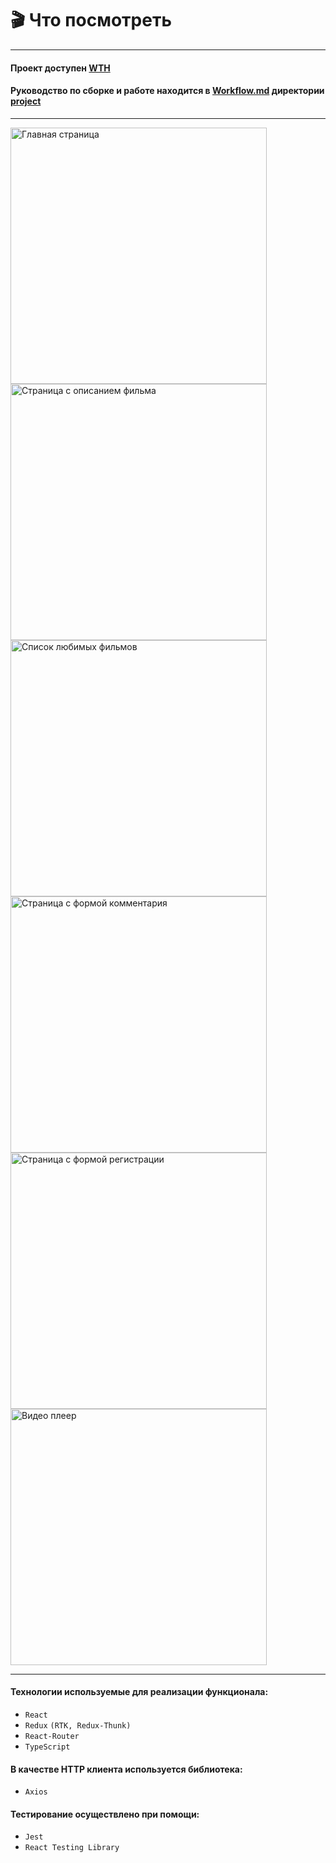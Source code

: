 # :clapper: Что посмотреть 

---

#### Проект доступен [WTH](https://wtw-project.netlify.app)
#### Руководство по сборке и работе находится в [Workflow.md](/project/Workflow.md) директории [project](/project/)

---

<img width="410" alt="Главная страница" src="https://user-images.githubusercontent.com/89462502/188873640-980068bc-6654-4a8c-a05f-cbf49071d3ce.jpg"> <img width="410" alt="Страница с описанием фильма" src="https://user-images.githubusercontent.com/89462502/188873643-61aa7bbb-515b-45c8-8a8e-6d34506440fd.jpg"> <img width="410" alt="Список любимых фильмов" src="https://user-images.githubusercontent.com/89462502/188873651-821170e3-c957-4c0f-8ae9-85c64a9f3031.jpg"> <img width="410" alt="Страница с формой комментария" src="https://user-images.githubusercontent.com/89462502/188873652-8f3306cd-667d-4d87-bd3a-33858b737481.jpg"> <img width="410" alt="Страница с формой регистрации" src="https://user-images.githubusercontent.com/89462502/188873656-12c89d2b-cc48-49bf-ad97-19855da6ba6b.jpg"> <img width="410" alt="Видео плеер" src="https://user-images.githubusercontent.com/89462502/188873661-830aa6da-36dc-4acb-81c0-dd2680197537.jpg">

___

#### Технологии используемые для реализации функционала:
* `React`
* `Redux` `(RTK, Redux-Thunk)`
* `React-Router`
* `TypeScript`
#### В качестве HTTP клиента используется библиотека:
* `Axios`
#### Тестирование осуществлено при помощи:
* `Jest`
* `React Testing Library`
